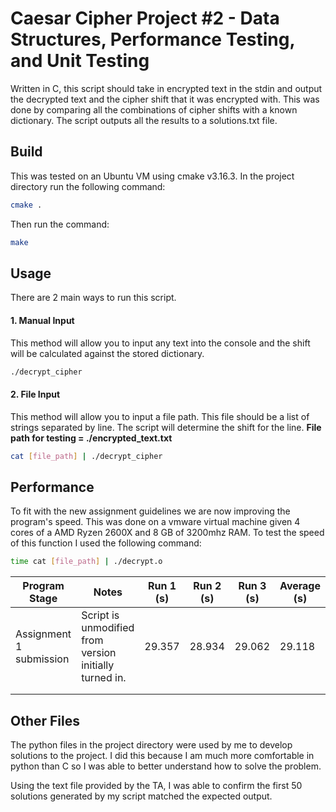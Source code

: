 # Caesar Cipher Project #2 - Data Structures, Performance Testing, and Unit Testing

Written in C, this script should take in encrypted text in the stdin and output the decrypted text and the cipher shift that it was encrypted with. This was done by comparing all the combinations of cipher shifts with a known dictionary. The script outputs all the results to a solutions.txt file.

## Build

This was tested on an Ubuntu VM using cmake v3.16.3. In the project directory run the following command:

```bash
cmake .
```
Then run the command: 
```bash
make
```

## Usage

There are 2 main ways to run this script.


#### 1. Manual Input
This method will allow you to input any text into the console and the shift will be calculated against the stored dictionary. 
```bash
./decrypt_cipher
```

#### 2. File Input
This method will allow you to input a file path. This file should be a list of strings separated by line. The script will determine the shift for the line.
**File path for testing = ./encrypted_text.txt**
```bash
cat [file_path] | ./decrypt_cipher
```

## Performance

To fit with the new assignment guidelines we are now improving the program's speed. This was done on a vmware virtual machine given 4 cores of a AMD Ryzen 2600X and 8 GB of 3200mhz RAM. To test the speed of this function I used the following command:

```bash
time cat [file_path] | ./decrypt.o
```

| Program Stage | Notes | Run 1 (s)| Run 2 (s)| Run 3 (s)| Average (s)| 
|---------------|-------|-------|-------|-------|---------|
| Assignment 1 submission | Script is unmodified from version initially turned in. | 29.357 |       28.934 | 29.062 | 29.118 | 
|               |       |       |       |       | |
|               |       |       |       |       | |

## Other Files
The python files in the project directory were used by me to develop solutions to the project. I did this because I am much more comfortable in python than C so I was able to better understand how to solve the problem.

Using the text file provided by the TA, I was able to confirm the first 50 solutions generated by my script matched the expected output.
